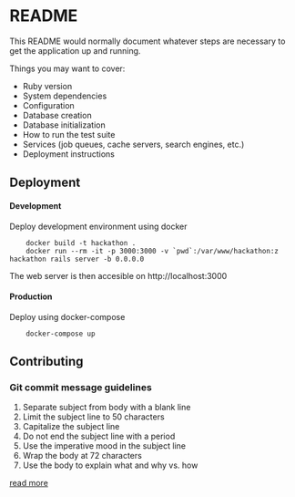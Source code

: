 # README

This README would normally document whatever steps are necessary to get the
application up and running.

Things you may want to cover:

* Ruby version
* System dependencies
* Configuration
* Database creation
* Database initialization
* How to run the test suite
* Services (job queues, cache servers, search engines, etc.)
* Deployment instructions

## Deployment

#### Development

Deploy development environment using docker

        docker build -t hackathon .
        docker run --rm -it -p 3000:3000 -v `pwd`:/var/www/hackathon:z hackathon rails server -b 0.0.0.0

The web server is then accesible on http://localhost:3000

#### Production

Deploy using docker-compose

        docker-compose up

## Contributing

### Git commit message guidelines

1. Separate subject from body with a blank line
2. Limit the subject line to 50 characters
3. Capitalize the subject line
4. Do not end the subject line with a period
5. Use the imperative mood in the subject line
6. Wrap the body at 72 characters
7. Use the body to explain what and why vs. how

[read more](http://chris.beams.io/posts/git-commit/)

